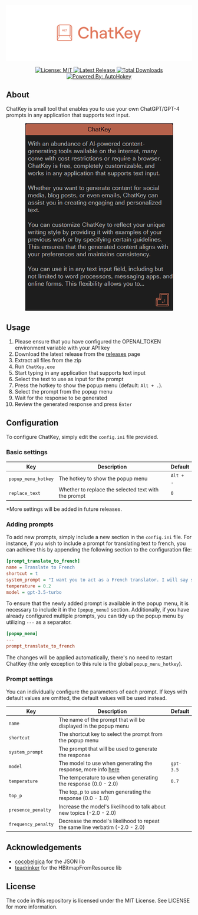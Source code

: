<p align="center"><img src="assets/logo.png"  alt="ChatKey Logo"></p>

<p align="center">
  <a href="https://opensource.org/licenses/MIT">
    <img src="https://img.shields.io/badge/license-MIT-green.svg" alt="License: MIT">
  </a>
  <a href="https://github.com/overflowy/chat-key/releases/latest">
    <img src="https://img.shields.io/github/v/release/overflowy/chat-key?logo=github" alt="Latest Release">
  </a>
  <a href="https://github.com/overflowy/chat-key/releases/latest">
    <img src="https://img.shields.io/github/downloads/overflowy/chat-key/total.svg?logo=github" alt="Total Downloads">
  </a>
  <a href="https://www.autohotkey.com">
    <img src="https://img.shields.io/badge/powered_by-AutoHotkey-orange?logo=AutoHotkey" alt="Powered By: AutoHokey">
  </a>
</p>

## About

ChatKey is small tool that enables you to use your own ChatGPT/GPT-4 prompts in any application that supports text input.

<p align="center">
  <a href="https://github.com/overflowy/chat-key/releases/latest">
    <img src="assets/screenshot.png" alt="Screenshot">
  </a>
</p>

## Usage

1. Please ensure that you have configured the OPENAI_TOKEN environment variable with your API key
2. Download the latest release from the [releases](https://github.com/overflowy/chat-key/releases/latest) page
3. Extract all files from the zip
4. Run `ChatKey.exe`
5. Start typing in any application that supports text input
6. Select the text to use as input for the prompt
7. Press the hotkey to show the popup menu (default: `Alt + .`).
8. Select the prompt from the popup menu
9. Wait for the response to be generated
10. Review the generated response and press `Enter`

## Configuration

To configure ChatKey, simply edit the `config.ini` file provided.

### Basic settings

| Key                 | Description                                          | Default   |
| ------------------- | ---------------------------------------------------- | --------- |
| `popup_menu_hotkey` | The hotkey to show the popup menu                    | `Alt + .` |
| `replace_text`      | Whether to replace the selected text with the prompt | `0`       |

\*More settings will be added in future releases.

### Adding prompts

To add new prompts, simply include a new section in the `config.ini` file. For instance, if you wish to include a prompt for translating text to french, you can achieve this by appending the following section to the configuration file:

```ini
[prompt_translate_to_french]
name = Translate to French
shortcut = t
system_prompt = "I want you to act as a French translator. I will say something in any language and you will translate it to French. The first thing I want you to translate is:"
temperature = 0.2
model = gpt-3.5-turbo
```

To ensure that the newly added prompt is available in the popup menu, it is necessary to include it in the `[popup_menu]` section. Additionally, if you have already configured multiple prompts, you can tidy up the popup menu by utilizing `---` as a separator.

```ini
[popup_menu]
---
prompt_translate_to_french
```

The changes will be applied automatically, there's no need to restart ChatKey (the only exception to this rule is the global `popup_menu_hotkey`).

### Prompt settings

You can individually configure the parameters of each prompt. If keys with default values are omitted, the default values will be used instead.

| Key                 | Description                                                                                              | Default   |
| ------------------- | -------------------------------------------------------------------------------------------------------- | --------- |
| `name`              | The name of the prompt that will be displayed in the popup menu                                          |           |
| `shortcut`          | The shortcut key to select the prompt from the popup menu                                                |           |
| `system_prompt`     | The prompt that will be used to generate the response                                                    |           |
| `model`             | The model to use when generating the response, more info [here](https://platform.openai.com/docs/models) | `gpt-3.5` |
| `temperature`       | The temperature to use when generating the response (0.0 - 2.0)                                          | `0.7`     |
| `top_p`             | The top_p to use when generating the response (0.0 - 1.0)                                                |           |
| `presence_penalty`  | Increase the model's likelihood to talk about new topics (-2.0 - 2.0)                                    |           |
| `frequency_penalty` | Decrease the model's likelihood to repeat the same line verbatim (-2.0 - 2.0)                            |           |

## Acknowledgements

- [cocobelgica](https://github.com/cocobelgica) for the JSON lib
- [teadrinker](https://www.autohotkey.com/boards/viewtopic.php?t=113529) for the HBitmapFromResource lib

## License

The code in this repository is licensed under the MIT License. See LICENSE for more information.
